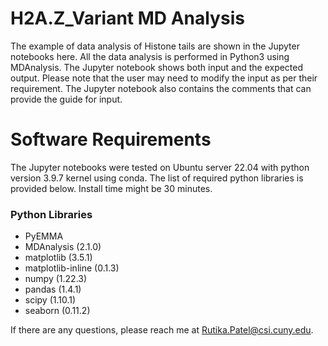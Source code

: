 # H2A.Z_Variant MD Analysis
The example of data analysis of Histone tails are shown in the Jupyter notebooks here. All the data analysis is performed in Python3 using MDAnalysis. The Jupyter notebook shows both input and the expected output. Please note that the user may need to modify the input as per their requirement. The Jupyter notebook also contains the comments that can provide the guide for input.  
# Software Requirements 
The Jupyter notebooks were tested on Ubuntu server 22.04 with python version 3.9.7 kernel using conda. The list of required python libraries is provided below. Install time might be 30 minutes. 
### Python Libraries 
+ PyEMMA 
+ MDAnalysis (2.1.0)
+ matplotlib (3.5.1)
+ matplotlib-inline (0.1.3)
+ numpy (1.22.3)
+ pandas (1.4.1)
+ scipy (1.10.1)
+ seaborn (0.11.2)

If there are any questions, please reach me at Rutika.Patel@csi.cuny.edu. 
